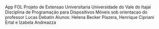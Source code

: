 App FOL
Projeto de Extensao Universitaria Universidade do Vale do Itajai Disciplina de Programação para Dispositivos Móveis sob orientacao do professor Lucas Debatin Alunos: Helena Becker Piazera, Henrique Cipriani Ertal e Izabela Andreazza 
